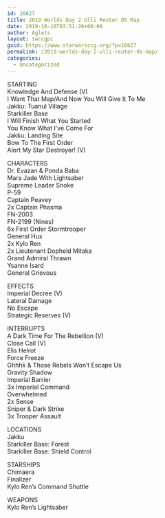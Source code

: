 ```yaml
---
id: 16627
title: 2019 Worlds Day 2 Ulli Reuter DS Map
date: 2019-10-16T03:51:26+00:00
author: Aglets
layout: swccgpc
guid: https://www.starwarsccg.org/?p=16627
permalink: /2019-worlds-day-2-ulli-reuter-ds-map/
categories:
  - Uncategorized
---
```

STARTING  
Knowledge And Defense (V)  
I Want That Map/And Now You Will Give It To Me  
Jakku: Tuanul Village  
Starkiller Base  
I Will Finish What You Started  
You Know What I’ve Come For  
Jakku: Landing Site  
Bow To The First Order  
Alert My Star Destroyer! (V)

CHARACTERS  
Dr. Evazan & Ponda Baba  
Mara Jade With Lightsaber  
Supreme Leader Snoke  
P-59  
Captain Peavey  
2x Captain Phasma  
FN-2003  
FN-2199 (Nines)  
6x First Order Stormtrooper  
General Hux  
2x Kylo Ren  
2x Lieutenant Dopheld Mitaka  
Grand Admiral Thrawn  
Ysanne Isard  
General Grievous

EFFECTS  
Imperial Decree (V)  
Lateral Damage  
No Escape  
Strategic Reserves (V)

INTERRUPTS  
A Dark Time For The Rebellion (V)  
Close Call (V)  
Elis Helrot  
Force Freeze  
Ghhhk & Those Rebels Won’t Escape Us  
Gravity Shadow  
Imperial Barrier  
3x Imperial Command  
Overwhelmed  
2x Sense  
Sniper & Dark Strike  
3x Trooper Assault

LOCATIONS  
Jakku  
Starkiller Base: Forest  
Starkiller Base: Shield Control

STARSHIPS  
Chimaera  
Finalizer  
Kylo Ren’s Command Shuttle

WEAPONS  
Kylo Ren’s Lightsaber